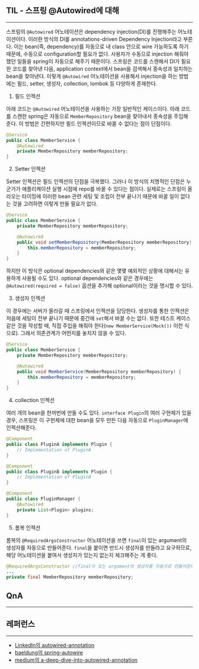 ## TIL - 스프링 @Autowired에 대해
---
스프링의 `@Autowired` 어노테이션은 dependency injection(DI)를 진행해주는 어노테이션이다. 이러한 방식의 DI를 annotations-driven Dependency Injection라고 부른다. 이는 bean(즉, dependency)를 자동으로 내 class 안으로 wire 가능하도록 하기 때문에, 수동으로 configuration할 필요가 없다. 사용자가 수동으로 injection 해줘야 했던 일들을 spring이 자동으로 해주기 때문이다.
스프링은 코드를 스캔해서 DI가 필요한 코드를 찾아낸 다음, application context에서 bean을 검색해서 종속성과 일치하는 bean을 찾아낸다. 이렇게 `@Autowired` 어노테이션을 사용해서 injection을 하는 방법에는 필드, setter, 생성자, collection, lombok 등 다양하게 존재한다.

1. 필드 인젝션

아래 코드는 `@Autowired` 어노테이션을 사용하는 가장 일반적인 케이스이다.  아래 코드를 스캔한 spring은 자동으로 `MemberRepository` bean을 찾아내서 종속성을 주입해준다. 이 방법은 간편하지만 필드 인젝션이므로 바꿀 수 없다는 점이 단점이다.
``` java
@Service
public class MemberService {
    @Autowired
    private MemberRepository memberRepository;
}
```

2. Setter 인젝션

Setter 인젝션은 필드 인젝션의 단점을 극복했다. 그러나 이 방식의 치명적인 단점은 누군가가 애플리케이션 실행 시점에 repo를 바꿀 수 있다는 점이다. 실제로는 스프링이 올라오는 타이밍에 이러한 bean 관련 세팅 및 조립이 전부 끝나기 때문에 바꿀 일이 없다는 것을 고려하면 이렇게 만들 필요가 없다.
``` java
@Service
public class MemberService {
    private MemberRepository memberRepository;

    @Autowired
    public void setMemberRepository(MemberRepository memberRepository) {
        this.memberRepository = memberRepository;
    }
}
```
하지만 이 방식은 optional dependencies와 같은 몇몇 예외적인 상황에 대해서는 유용하게 사용될 수도 있다. optional dependencies와 같은 경우에는 `@Autowired(required = false)` 옵션을 추가해 optional이라는 것을 명시할 수 있다.

3. 생성자 인젝션
   
이 경우에는 서버가 올라갈 때 스프링에서 인젝션을 담당한다. 생성자를 통한 인젝션은 처음에 세팅이 전부 끝나기 때문에 중간에 `set`해서 바꿀 수는 없다. 또한 테스트 케이스 같은 것을 작성할 때, 직접 주입을 해줘야 한다(`new MemberService(Mock())` 이런 식으로). 그래서 의존관계가 어떤지를 놓치지 않을 수 있다.
``` java
@Service
public class MemberService {
    private MemberRepository memberRepository;

    @Autowired
    public void MemberService(MemberRepository memberRepository) {
        this.memberRepository = memberRepository;
    }
}
```

4. collection 인젝션

여러 개의 bean을 한꺼번에 만들 수도 있다. `interface Plugin`의 여러 구현체가 있을 경우, 스프링은 이 구현체에 대한 bean을 모두 만든 다음 자동으로 `PluginManager`에 인젝션해준다.
``` java
@Component
public class PluginA implements Plugin {
    // Implementation of PluginA
}

@Component
public class PluginB implements Plugin {
    // Implementation of PluginB
}

@Component
public class PluginManager {
    @Autowired
    private List<Plugin> plugins;
}
```

5. 롬복 인젝션

롬복의 `@RequiredArgsConstructor` 어노테이션을 쓰면 `final`이 있는 argument의 생성자를 자동으로 만들어준다. `final`을 붙이면 반드시 생성자를 만들라고 요구하므로, 해당 어노테이션을 붙여서 생성자가 있는지 없는지 체크해주는 게 좋다.
``` java
@RequiredArgsConstructor //final이 있는 argument의 생성자를 자동으로 만들어준다.
...
private final MemberRepository memberRepository;
```

## QnA
---


## 레퍼런스
---
- [LinkedIn의 autowired-annotation](https://www.linkedin.com/pulse/autowired-annotation-spring-william-haywood/)
- [baeldung의 spring-autowire](https://www.baeldung.com/spring-autowire)
- [medium의 a-deep-dive-into-autowired-annotation](https://medium.com/@AlexanderObregon/a-deep-dive-into-autowired-annotation-in-the-spring-framework-2defc273ba59)

